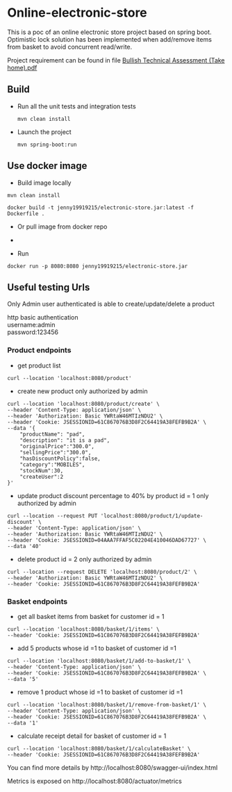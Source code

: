# Online-electronic-store

This is a poc of an online electronic store project based on spring boot.
Optimistic lock solution has been implemented when add/remove items from basket to avoid concurrent read/write.

Project requirement can be found in
file [Bullish Technical Assessment (Take home).pdf](./Bullish%20Technical%20Assessment%20(Take%20home).pdf)

## Build

* Run all the unit tests and integration tests
    ```
   mvn clean install
    ```

* Launch the project
    ```
    mvn spring-boot:run
    ```

## Use docker image

* Build image locally

```
mvn clean install

docker build -t jenny19919215/electronic-store.jar:latest -f Dockerfile .
```

* Or pull image from docker repo
*

* Run

```
docker run -p 8080:8080 jenny19919215/electronic-store.jar
```

## Useful testing Urls

Only Admin user authenticated is able to create/update/delete a product

http basic authentication\
username:admin\
password:123456

### Product endpoints

* get product list

```
curl --location 'localhost:8080/product'
```

* create new product only authorized by admin

```
curl --location 'localhost:8080/product/create' \
--header 'Content-Type: application/json' \
--header 'Authorization: Basic YWRtaW46MTIzNDU2' \
--header 'Cookie: JSESSIONID=61C867076B3D8F2C64419A38FEFB9B2A' \
--data '{
    "productName": "pad",
    "description": "it is a pad",
    "originalPrice":"300.0",
    "sellingPrice":"300.0",
    "hasDiscountPolicy":false,
    "category":"MOBILES",
    "stockNum":30,
    "createUser":2
}'
```

* update product discount percentage to 40% by product id = 1 only authorized by admin

```
curl --location --request PUT 'localhost:8080/product/1/update-discount' \
--header 'Content-Type: application/json' \
--header 'Authorization: Basic YWRtaW46MTIzNDU2' \
--header 'Cookie: JSESSIONID=04AAA7FFAF5C02204E410046DAD67727' \
--data '40'
```

* delete product id = 2 only authorized by admin

```
curl --location --request DELETE 'localhost:8080/product/2' \
--header 'Authorization: Basic YWRtaW46MTIzNDU2' \
--header 'Cookie: JSESSIONID=61C867076B3D8F2C64419A38FEFB9B2A'
```

### Basket endpoints

* get all basket items from basket for customer id = 1

```
curl --location 'localhost:8080/basket/1/items' \
--header 'Cookie: JSESSIONID=61C867076B3D8F2C64419A38FEFB9B2A'
```

* add 5 products whose id =1 to basket of customer id =1

```
curl --location 'localhost:8080/basket/1/add-to-basket/1' \
--header 'Content-Type: application/json' \
--header 'Cookie: JSESSIONID=61C867076B3D8F2C64419A38FEFB9B2A' \
--data '5'
```

* remove 1 product whose id =1 to basket of customer id =1

```
curl --location 'localhost:8080/basket/1/remove-from-basket/1' \
--header 'Content-Type: application/json' \
--header 'Cookie: JSESSIONID=61C867076B3D8F2C64419A38FEFB9B2A' \
--data '1'
```

* calculate receipt detail for basket of customer id = 1

```
curl --location 'localhost:8080/basket/1/calculateBasket' \
--header 'Cookie: JSESSIONID=61C867076B3D8F2C64419A38FEFB9B2A'
```

You can find more details by http://localhost:8080/swagger-ui/index.html

Metrics is exposed on http://localhost:8080/actuator/metrics


